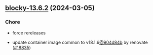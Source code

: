 

## [blocky-13.6.2](https://github.com/truecharts/charts/compare/blocky-13.6.0...blocky-13.6.2) (2024-03-05)

### Chore



- force rereleases

- update container image common to v18.1.6[@904d84b](https://github.com/904d84b) by renovate ([#18835](https://github.com/truecharts/charts/issues/18835))
